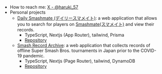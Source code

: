 - How to reach me: [X - @haruki_57](https://twitter.com/haruki_57)
- Personal projects
  - [Daily Smashmate (デイリースマメイト)](https://daily-smashmate.harukisb.net/): a web application that allows you to search for players on [Smashmate(スマメイト)](https://smashmate.net/) and view their records.
    - TypeScript, Nextjs (App Router), tailwind, Prisma
    - [Repository](https://github.com/haruki57/daily-smashmate-frontend)
  - [Smash Record Archive](https://smashrecord.harukisb.net/): a web application that collects records of offline Super Smash Bros. tournaments in Japan prior to the COVID-19 pandemic.
    - TypeScript, Nextjs (Page Router), tailwind, DynamoDB
    - [Repository](https://github.com/haruki57/smash-record-archive)
